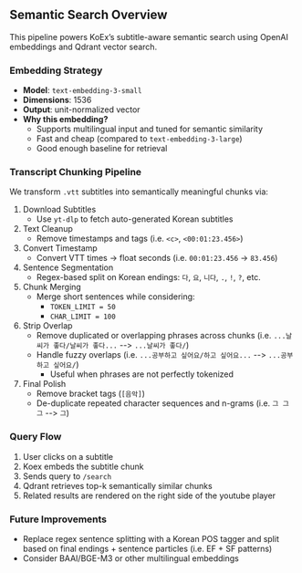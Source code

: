 ## Semantic Search Overview

This pipeline powers KoEx’s subtitle-aware semantic search using OpenAI embeddings and Qdrant vector search.

### Embedding Strategy

- **Model**: `text-embedding-3-small`  
- **Dimensions**: 1536  
- **Output**: unit-normalized vector  
- **Why this embedding?**
  - Supports multilingual input and tuned for semantic similarity
  - Fast and cheap (compared to `text-embedding-3-large`)
  - Good enough baseline for retrieval

### Transcript Chunking Pipeline

We transform `.vtt` subtitles into semantically meaningful chunks via:

1. Download Subtitles 
   - Use `yt-dlp` to fetch auto-generated Korean subtitles
2. Text Cleanup
   - Remove timestamps and tags (i.e. `<c>`, `<00:01:23.456>`)
3. Convert Timestamp
   - Convert VTT times → float seconds (i.e. `00:01:23.456` → `83.456`)
4. Sentence Segmentation
   - Regex-based split on Korean endings: `다`, `요`, `니다`, `.`, `!`, `?`, etc.
5. Chunk Merging
   - Merge short sentences while considering:
     - `TOKEN_LIMIT = 50`
     - `CHAR_LIMIT = 100`
6. Strip Overlap
    - Remove duplicated or overlapping phrases across chunks (i.e. `...날씨가 좋다/날씨가 좋다...` --> `...날씨가 좋다/`)
    - Handle fuzzy overlaps (i.e. `...공부하고 싶어요/하고 싶어요...` --> `...공부하고 싶어요/`)
      - Useful when phrases are not perfectly tokenized 
7. Final Polish
   - Remove bracket tags (`[음악]`)
   - De-duplicate repeated character sequences and n-grams (i.e. `그 그 그` --> `그`)

### Query Flow

1. User clicks on a subtitle
2. Koex embeds the subtitle chunk
3. Sends query to `/search`
4. Qdrant retrieves top-k semantically similar chunks
5. Related results are rendered on the right side of the youtube player

### Future Improvements
- Replace regex sentence splitting with a Korean POS tagger and split based on final endings + sentence particles (i.e. EF + SF patterns)
- Consider BAAI/BGE-M3 or other multilingual embeddings